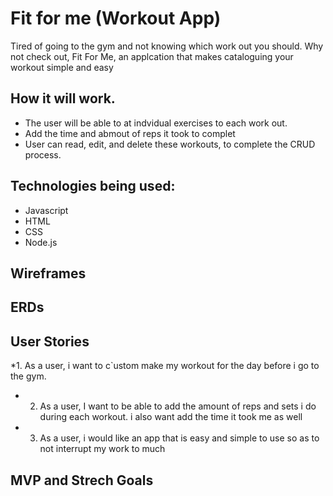 # Fit for me (Workout App) 

Tired of going to the gym and not knowing which work out you should. Why not check out, Fit For Me, an applcation that makes cataloguing  your workout simple and easy

## How it will work.

* The user will be able to at indvidual exercises to each work out.
* Add the time and abmout of reps it took to complet
* User can read, edit, and delete these workouts, to complete the CRUD process.

## Technologies being used:
* Javascript
* HTML
* CSS 
* Node.js

## Wireframes

## ERDs

## User Stories
*1. As a user, i want to c`ustom make my workout for the day before i go to the gym.
* 2. As a user, I want to be able to add the amount of reps and sets i do during each workout. i also want add the time it took me as well
* 3. As a user, i would like an app that is easy and simple to use so as to not interrupt my work to much

##  MVP and Strech Goals
